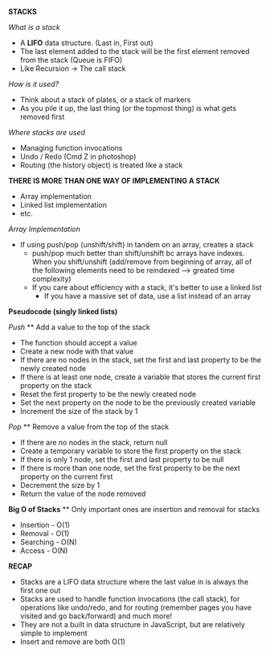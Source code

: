 **STACKS**

*What is a stack*
- A **LIFO** data structure. (Last in, First out)
- The last element added to the stack will be the first element removed from the stack (Queue is FIFO)
- Like Recursion -> The call stack

*How is it used?*
- Think about a stack of plates, or a stack of markers
- As you pile it up, the last thing (or the topmost thing) is what gets removed first

*Where stacks are used*
- Managing function invocations
- Undo / Redo (Cmd Z in photoshop)
- Routing (the history object) is treated like a stack

**THERE IS MORE THAN ONE WAY OF IMPLEMENTING A STACK**
- Array implementation
- Linked list implementation
- etc.


*Array Implementation*
- If using push/pop (unshift/shift) in tandem on an array, creates a stack
  - push/pop much better than shift/unshift bc arrays have indexes. When you shift/unshift (add/remove from beginning of array, all of the following elements need to be reindexed --> greated time complexity)
  - If you care about efficiency with a stack, it's better to use a linked list
    - If you have a massive set of data, use a list instead of an array

**Pseudocode (singly linked lists)**
<!-- Push/Pull very similar to unshift/shift for lists -->
<!-- Rather than using push/pop that we wrote for singly linked lists, if we add/remove from the end, it's not constant time to remove from the end bc we had to iterate over the entire list to get to the second to last item to set that to be the new tail, and a stack is supposed to be constant time. So, we're adding and removing from the beginning of our list, but we are calling it push/pop bc it's a stack -->
*Push*
** Add a value to the top of the stack
- The function should accept a value
- Create a new node with that value
- If there are no nodes in the stack, set the first and last property to be the newly created node 
- If there is at least one node, create a variable that stores the current first property on the stack
- Reset the first property to be the newly created node
- Set the next property on the node to be the previously created variable
- Increment the size of the stack by 1

*Pop*
** Remove a value from the top of the stack
- If there are no nodes in the stack, return null
- Create a temporary variable to store the first property on the stack
- If there is only 1 node, set the first and last property to be null
- If there is more than one node, set the first property to be the next property on the current first
- Decrement the size by 1
- Return the value of the node removed

**Big O of Stacks**
** Only important ones are insertion and removal for stacks
- Insertion - O(1)
- Removal - O(1)
- Searching - O(N)
- Access - O(N)


**RECAP**
- Stacks are a LIFO data structure where the last value in is always the first one out
- Stacks are used to handle function invocations (the call stack), for operations like undo/redo, and for routing (remember pages you have visited and go back/forward) and much more!
- They are not a built in data structure in JavaScript, but are relatively simple to implement
- Insert and remove are both O(1)

